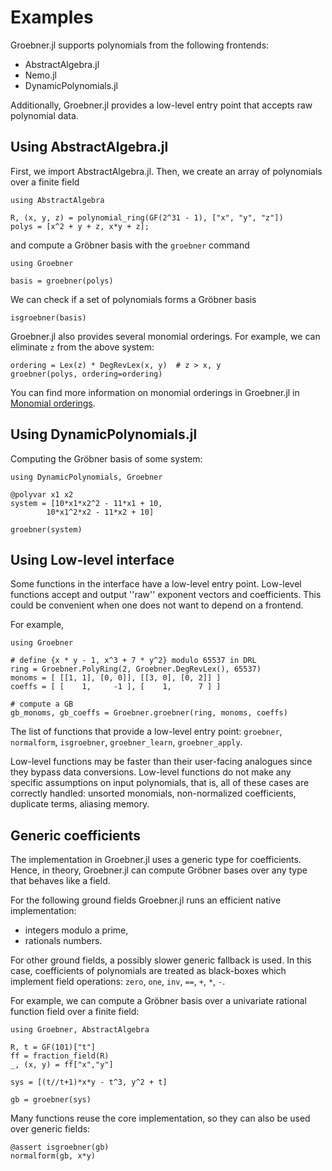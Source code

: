 # Examples

Groebner.jl supports polynomials from the following frontends:

- AbstractAlgebra.jl
- Nemo.jl
- DynamicPolynomials.jl

Additionally, Groebner.jl provides a low-level entry point that accepts raw polynomial data.

## Using AbstractAlgebra.jl

First, we import AbstractAlgebra.jl. 
Then, we create an array of polynomials over a finite field

```@example aa
using AbstractAlgebra

R, (x, y, z) = polynomial_ring(GF(2^31 - 1), ["x", "y", "z"])
polys = [x^2 + y + z, x*y + z];
```

and compute a Gröbner basis with the `groebner` command

```@example aa
using Groebner

basis = groebner(polys)
```

We can check if a set of polynomials forms a Gröbner basis

```@example aa
isgroebner(basis)
```

Groebner.jl also provides several monomial orderings. 
For example, we can eliminate `z` from the above system:

```@example aa
ordering = Lex(z) * DegRevLex(x, y)  # z > x, y
groebner(polys, ordering=ordering)
```

You can find more information on monomial orderings in Groebner.jl in [Monomial orderings](@ref).

## Using DynamicPolynomials.jl

Computing the Gröbner basis of some system:

```@example dp
using DynamicPolynomials, Groebner

@polyvar x1 x2
system = [10*x1*x2^2 - 11*x1 + 10,
        10*x1^2*x2 - 11*x2 + 10]

groebner(system)
```

## Using Low-level interface

Some functions in the interface have a low-level entry point. Low-level functions accept and output ''raw'' exponent vectors and coefficients. This could be convenient when one does not want to depend on a frontend.

For example,

```@example
using Groebner

# define {x * y - 1, x^3 + 7 * y^2} modulo 65537 in DRL
ring = Groebner.PolyRing(2, Groebner.DegRevLex(), 65537)
monoms = [ [[1, 1], [0, 0]], [[3, 0], [0, 2]] ]
coeffs = [ [    1,     -1 ], [    1,      7 ] ]

# compute a GB
gb_monoms, gb_coeffs = Groebner.groebner(ring, monoms, coeffs)
```

The list of functions that provide a low-level entry point: `groebner`, `normalform`, `isgroebner`, `groebner_learn`, `groebner_apply`.

Low-level functions may be faster than their user-facing analogues since they bypass data conversions. Low-level functions do not make any specific assumptions on input polynomials, that is, all of these cases are correctly handled: unsorted monomials, non-normalized coefficients, duplicate terms, aliasing memory.

## Generic coefficients

The implementation in Groebner.jl uses a generic type for coefficients. Hence, in theory, Groebner.jl can compute Gröbner bases over any type that behaves like a field.

For the following ground fields Groebner.jl runs an efficient native implementation:
- integers modulo a prime,
- rationals numbers.

For other ground fields, a possibly slower generic fallback is used. In this case, coefficients of polynomials are treated as black-boxes which implement field operations: `zero`, `one`, `inv`, `==`, `+`, `*`, `-`.

For example, we can compute a Gröbner basis over a univariate rational function field over a finite field:

```@example generic-2
using Groebner, AbstractAlgebra

R, t = GF(101)["t"]
ff = fraction_field(R)
_, (x, y) = ff["x","y"]

sys = [(t//t+1)*x*y - t^3, y^2 + t]

gb = groebner(sys)
```

Many functions reuse the core implementation, so they can also be used over generic fields:

```@example generic-2
@assert isgroebner(gb)
normalform(gb, x*y)
```
